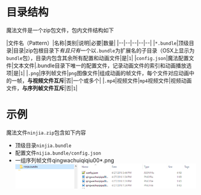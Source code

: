 # 目录结构

魔法文件是一个zip包文件，包内文件结构如下

|文件名（Pattern）|名称|类别|说明|必要|数量|
|--|--|--|--|--|
|`*.bundle`|顶级目录|目录|zip包根目录下*有且只有*一个以`.bundle`为扩展名的子目录（OSX上显示为`bundle`包），目录内包含其余所有配置和动画文件|是|`1`|
|`config.json`|魔法配置文件|文本文件|.bundle目录下唯一的配置文件，记录动画文件的索引和动画播放选项|是|`1`|
|`.png`|序列帧文件|`png`图像文件|组成动画的帧文件，每个文件对应动画中的一帧，**与视频文件互斥**|否|一个或多个|
|`.mp4`|视频文件|`mp4`视频文件|视频动画文件，**与序列帧文件互斥**|否|`1`|

# 示例
魔法文件`ninjia.zip`包含如下内容
+ 顶级目录`ninjia.bundle`
+ 配置文件`nijia.bundle/config.json`
+ 一组序列帧文件qingwachuiqiqiu00*.png
![](img/bundle.PNG)
